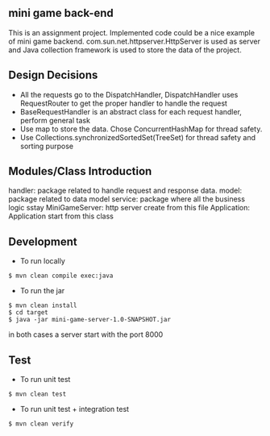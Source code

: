 ## mini game back-end
This is an assignment project. Implemented code could be a nice 
example of mini game backend. com.sun.net.httpserver.HttpServer  is used
as server and Java collection framework is used to store the data of the
project. 

## Design Decisions
- All the requests go to the DispatchHandler, DispatchHandler 
uses RequestRouter to get the proper handler to handle the request
- BaseRequestHandler is an abstract class for each request handler, 
perform general task
- Use map to store the data. Chose ConcurrentHashMap for thread 
safety.  
- Use Collections.synchronizedSortedSet(TreeSet) for thread safety
 and sorting purpose
 

## Modules/Class Introduction
handler: package related to handle request and response data.
model: package related to data model 
service: package where all the business logic sstay
MiniGameServer: http server create from this file 
Application: Application start from this class


## Development 
- To run locally
```
$ mvn clean compile exec:java
```

- To run the jar
```
$ mvn clean install
$ cd target
$ java -jar mini-game-server-1.0-SNAPSHOT.jar
```
in both cases a server start with the port 8000

## Test
- To run unit test
```
$ mvn clean test 
``` 
- To run unit test + integration test
```
$ mvn clean verify
```
